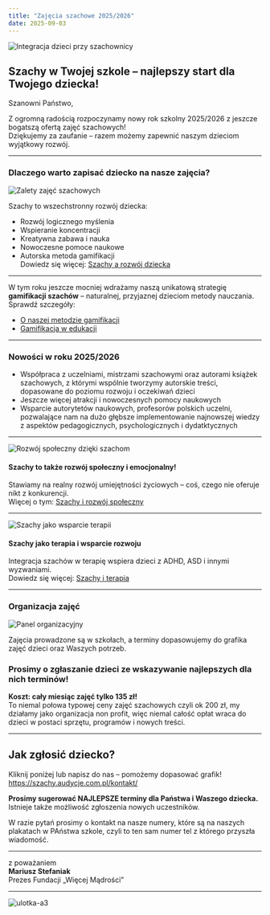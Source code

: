 ```yaml
---
title: "Zajęcia szachowe 2025/2026"
date: 2025-09-03
---
```


![Integracja dzieci przy szachownicy](/uploads/chess_zalety3.png)

## Szachy w Twojej szkole – najlepszy start dla Twojego dziecka!

Szanowni Państwo,

Z ogromną radością rozpoczynamy nowy rok szkolny 2025/2026 z jeszcze bogatszą ofertą zajęć szachowych!  
Dziękujemy za zaufanie – razem możemy zapewnić naszym dzieciom wyjątkowy rozwój.

---

### Dlaczego warto zapisać dziecko na nasze zajęcia?

![Zalety zajęć szachowych](/uploads/chess_zalety.png)

Szachy to wszechstronny rozwój dziecka:  
- Rozwój logicznego myślenia
- Wspieranie koncentracji
- Kreatywna zabawa i nauka
- Nowoczesne pomoce naukowe
- Autorska metoda gamifikacji  
Dowiedz się więcej: [Szachy a rozwój dziecka](https://szachy.audycje.com.pl/posts/rozwija/)

---

W tym roku jeszcze mocniej wdrażamy naszą unikatową strategię **gamifikacji szachów** – naturalnej, przyjaznej dzieciom metody nauczania.  
Sprawdź szczegóły:  
- [O naszej metodzie gamifikacji](https://szachy.audycje.com.pl/posts/gamifikacja/)  
- [Gamifikacja w edukacji](https://blog.crp.wroclaw.pl/gamifikacja-w-edukacji-jak-uczyc-sie-przez-zabawe/)

---

### Nowości w roku 2025/2026

- Współpraca z uczelniami, mistrzami szachowymi oraz autorami książek szachowych, z którymi wspólnie tworzymy autorskie treści, dopasowane do poziomu rozwoju i oczekiwań dzieci
- Jeszcze więcej atrakcji i nowoczesnych pomocy naukowych
- Wsparcie autorytetów naukowych, profesorów polskich uczelni, pozwalające nam na dużo głębsze implementowanie najnowszej wiedzy z aspektów pedagogicznych, psychologicznych i dydatktycznych

---

![Rozwój społeczny dzięki szachom](/uploads/chess_social.png)

#### Szachy to także rozwój społeczny i emocjonalny!

Stawiamy na realny rozwój umiejętności życiowych – coś, czego nie oferuje nikt z konkurencji.  
Więcej o tym: [Szachy i rozwój społeczny](https://szachy.audycje.com.pl/posts/social/)

---

![Szachy jako wsparcie terapii](/uploads/chess_therapy.png)

#### Szachy jako terapia i wsparcie rozwoju

Integracja szachów w terapię wspiera dzieci z ADHD, ASD i innymi wyzwaniami.  
Dowiedz się więcej: [Szachy i terapia](https://szachy.audycje.com.pl/posts/terapia/)

---

### Organizacja zajęć

![Panel organizacyjny](/uploads/chess_panel.png)

Zajęcia prowadzone są w szkołach, a terminy dopasowujemy do grafika zajęć dzieci oraz Waszych potrzeb.  
### Prosimy o zgłaszanie dzieci ze wskazywanie najlepszych dla nich terminów!

**Koszt: cały miesiąc zajęć tylko 135 zł!**  
To niemal połowa typowej ceny zajęć szachowych czyli ok 200 zł, my działamy jako organizacja non profit, więc
niemal całość opłat wraca do dzieci w postaci sprzętu, programów i nowych treści.

---

## Jak zgłosić dziecko?

Kliknij poniżej lub napisz do nas – pomożemy dopasować grafik!  
https://szachy.audycje.com.pl/kontakt/

**Prosimy sugerować NAJLEPSZE terminy dla Państwa i Waszego dziecka.**  
Istnieje także możliwość zgłoszenia nowych uczestników.

W razie pytań prosimy o kontakt na nasze numery, które są na naszych plakatach w PAństwa szkole, czyli to ten sam numer tel z którego przyszła wiadomość.

---

z poważaniem  
**Mariusz Stefaniak**  
Prezes Fundacji „Więcej Mądrości”

---

![ulotka-a3](/uploads/ulotka3.png)

